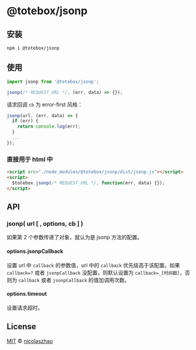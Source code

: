 # @totebox/jsonp

## 安装

```
npm i @totebox/jsonp
```

## 使用

```js
import jsonp from '@totebox/jsonp';

jsonp(/* REQUEST_URL */, (err, data) => {});
```

请求回调 `cb` 为 error-first 风格：

```js
jsonp(url, (err, data) => {
  if (err) {
    return console.log(err);
  }
  ...
});
```

### 直接用于 html 中

```html
<script src="./node_modules/@totebox/jsonp/dist/jsonp.js"></script>
<script>
  $totebox.jsonp(/* REQUEST_URL */, function(err, data) {});
</script>
```

## API

### jsonp( url [ , options, cb ] )

如果第 2 个参数传递了对象，就认为是 jsonp 方法的配置。

#### options.jsonpCallback

设置 url 中 `callback` 的参数值，url 中的 `callback` 优先级高于该配置。如果 `callback=?` 或者 `jsonpCallback` 没配置，则默认设置为 `callback=_[时间戳]`，否则为 `callback` 或者 `jsonpCallback` 的值加调用次数。

#### options.timeout

设置请求超时。

## License

[MIT](https://github.com/nicolaszhao/totebox/LICENSE) © [nicolaszhao](https://github.com/nicolaszhao)
